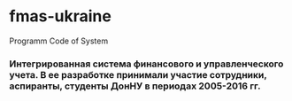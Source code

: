 # fmas-ukraine
Programm Code of System

### Интегрированная система финансового и управленческого учета. В ее разработке принимали участие сотрудники, аспиранты, студенты ДонНУ в периодах 2005-2016 гг.


